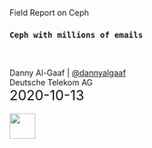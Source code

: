 <!-- .slide: data-state="cover" id="cover-page" data-timing="20" -->
<br>
<img data-src="images/storage2day_grey_color.svg" style="width:25%;margin:0px">
<br>
<br>
Field Report on Ceph <h3><code style=none>Ceph with millions of emails</code></h3>
<br>
<br>
Danny Al-Gaaf | <a href="https://twitter.com/dannyalgaaf">@dannyalgaaf</a> <br>
Deutsche Telekom AG <br>
<font size="5">2020-10-13</font>
<br>
<br>
<img src="images/T_Logo_3c_p_DE.png" style="height:45px;width:auto;margin:0px">

